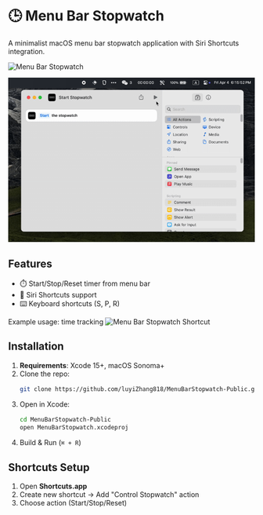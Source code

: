 # 🕒 Menu Bar Stopwatch

A minimalist macOS menu bar stopwatch application with Siri Shortcuts integration.

![Menu Bar Stopwatch](Images/Demo_MenuBar.gif)

![Menu Bar Stopwatch Shortcut](Images/Demo_Shortcut.gif)

## Features
- ⏱️ Start/Stop/Reset timer from menu bar
- 🤖 Siri Shortcuts support
- ⌨️ Keyboard shortcuts (S, P, R)


Example usage: time tracking
![Menu Bar Stopwatch Shortcut](Images/Demo3.gif)


## Installation
1. **Requirements**: Xcode 15+, macOS Sonoma+
2. Clone the repo:
   ```bash
   git clone https://github.com/luyiZhang818/MenuBarStopwatch-Public.git
   ```
3. Open in Xcode:
   ```bash
   cd MenuBarStopwatch-Public
   open MenuBarStopwatch.xcodeproj
   ```
4. Build & Run (`⌘ + R`)

## Shortcuts Setup
1. Open **Shortcuts.app**
2. Create new shortcut → Add "Control Stopwatch" action
3. Choose action (Start/Stop/Reset)
